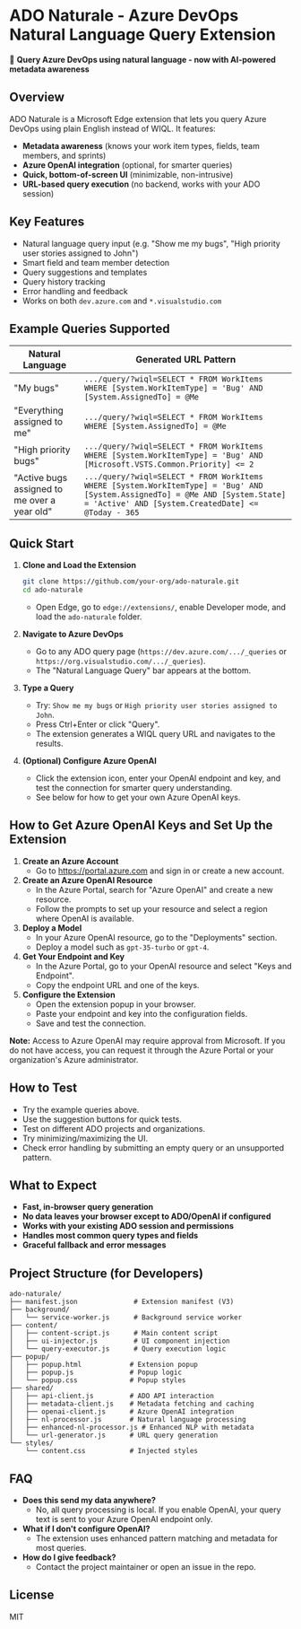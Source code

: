 # ADO Naturale - Azure DevOps Natural Language Query Extension

🧠 **Query Azure DevOps using natural language - now with AI-powered metadata awareness**

## Overview

ADO Naturale is a Microsoft Edge extension that lets you query Azure DevOps using plain English instead of WIQL. It features:
- **Metadata awareness** (knows your work item types, fields, team members, and sprints)
- **Azure OpenAI integration** (optional, for smarter queries)
- **Quick, bottom-of-screen UI** (minimizable, non-intrusive)
- **URL-based query execution** (no backend, works with your ADO session)

## Key Features
- Natural language query input (e.g. "Show me my bugs", "High priority user stories assigned to John")
- Smart field and team member detection
- Query suggestions and templates
- Query history tracking
- Error handling and feedback
- Works on both `dev.azure.com` and `*.visualstudio.com`

## Example Queries Supported
| Natural Language | Generated URL Pattern |
|------------------|----------------------|
| "My bugs" | `.../query/?wiql=SELECT * FROM WorkItems WHERE [System.WorkItemType] = 'Bug' AND [System.AssignedTo] = @Me` |
| "Everything assigned to me" | `.../query/?wiql=SELECT * FROM WorkItems WHERE [System.AssignedTo] = @Me` |
| "High priority bugs" | `.../query/?wiql=SELECT * FROM WorkItems WHERE [System.WorkItemType] = 'Bug' AND [Microsoft.VSTS.Common.Priority] <= 2` |
| "Active bugs assigned to me over a year old" | `.../query/?wiql=SELECT * FROM WorkItems WHERE [System.WorkItemType] = 'Bug' AND [System.AssignedTo] = @Me AND [System.State] = 'Active' AND [System.CreatedDate] <= @Today - 365` |

## Quick Start

1. **Clone and Load the Extension**
   ```bash
   git clone https://github.com/your-org/ado-naturale.git
   cd ado-naturale
   ```
   - Open Edge, go to `edge://extensions/`, enable Developer mode, and load the `ado-naturale` folder.

2. **Navigate to Azure DevOps**
   - Go to any ADO query page (`https://dev.azure.com/.../_queries` or `https://org.visualstudio.com/.../_queries`).
   - The "Natural Language Query" bar appears at the bottom.

3. **Type a Query**
   - Try: `Show me my bugs` or `High priority user stories assigned to John`.
   - Press Ctrl+Enter or click "Query".
   - The extension generates a WIQL query URL and navigates to the results.

4. **(Optional) Configure Azure OpenAI**
   - Click the extension icon, enter your OpenAI endpoint and key, and test the connection for smarter query understanding.
   - See below for how to get your own Azure OpenAI keys.

## How to Get Azure OpenAI Keys and Set Up the Extension

1. **Create an Azure Account**
   - Go to https://portal.azure.com and sign in or create a new account.
2. **Create an Azure OpenAI Resource**
   - In the Azure Portal, search for "Azure OpenAI" and create a new resource.
   - Follow the prompts to set up your resource and select a region where OpenAI is available.
3. **Deploy a Model**
   - In your Azure OpenAI resource, go to the "Deployments" section.
   - Deploy a model such as `gpt-35-turbo` or `gpt-4`.
4. **Get Your Endpoint and Key**
   - In the Azure Portal, go to your OpenAI resource and select "Keys and Endpoint".
   - Copy the endpoint URL and one of the keys.
5. **Configure the Extension**
   - Open the extension popup in your browser.
   - Paste your endpoint and key into the configuration fields.
   - Save and test the connection.

**Note:** Access to Azure OpenAI may require approval from Microsoft. If you do not have access, you can request it through the Azure Portal or your organization's Azure administrator.

## How to Test
- Try the example queries above.
- Use the suggestion buttons for quick tests.
- Test on different ADO projects and organizations.
- Try minimizing/maximizing the UI.
- Check error handling by submitting an empty query or an unsupported pattern.

## What to Expect
- **Fast, in-browser query generation**
- **No data leaves your browser except to ADO/OpenAI if configured**
- **Works with your existing ADO session and permissions**
- **Handles most common query types and fields**
- **Graceful fallback and error messages**

## Project Structure (for Developers)
```
ado-naturale/
├── manifest.json              # Extension manifest (V3)
├── background/
│   └── service-worker.js      # Background service worker
├── content/
│   ├── content-script.js      # Main content script
│   ├── ui-injector.js         # UI component injection
│   └── query-executor.js      # Query execution logic
├── popup/
│   ├── popup.html            # Extension popup
│   ├── popup.js              # Popup logic
│   └── popup.css             # Popup styles
├── shared/
│   ├── api-client.js         # ADO API interaction
│   ├── metadata-client.js    # Metadata fetching and caching
│   ├── openai-client.js      # Azure OpenAI integration
│   ├── nl-processor.js       # Natural language processing
│   ├── enhanced-nl-processor.js # Enhanced NLP with metadata
│   └── url-generator.js      # URL query generation
└── styles/
    └── content.css           # Injected styles
```

## FAQ
- **Does this send my data anywhere?**
  - No, all query processing is local. If you enable OpenAI, your query text is sent to your Azure OpenAI endpoint only.
- **What if I don't configure OpenAI?**
  - The extension uses enhanced pattern matching and metadata for most queries.
- **How do I give feedback?**
  - Contact the project maintainer or open an issue in the repo.

## License
MIT 